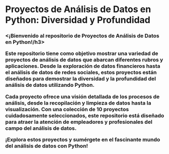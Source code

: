 <h1>Proyectos de Análisis de Datos en Python: Diversidad y Profundidad</h1>
<h3><¡Bienvenido al repositorio de Proyectos de Análisis de Datos en Python!/h3>

<p>Este repositorio tiene como objetivo mostrar una variedad de proyectos de análisis de datos que abarcan diferentes rubros y aplicaciones. Desde la exploración de datos financieros hasta el análisis de datos de redes sociales, estos proyectos están diseñados para demostrar la diversidad y la profundidad del análisis de datos utilizando Python.

Cada proyecto ofrece una visión detallada de los procesos de análisis, desde la recopilación y limpieza de datos hasta la visualización. Con una colección de 10 proyectos cuidadosamente seleccionados, este repositorio está diseñado para atraer la atención de empleadores y profesionales del campo del análisis de datos.

¡Explora estos proyectos y sumérgete en el fascinante mundo del análisis de datos con Python!</p>